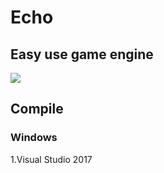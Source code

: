 # Echo

## Easy use game engine

![](https://github.com/blab-liuliang/echo/blob/master/doc/image/echo.png?raw=true)

## Compile  
### Windows 
1.Visual Studio 2017
